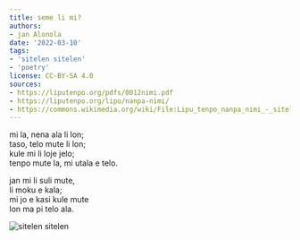 ```yaml
---
title: seme li mi?
authors:
- jan Alonola
date: '2022-03-10'
tags:
- 'sitelen sitelen'
- 'poetry'
license: CC-BY-SA 4.0
sources:
- https://liputenpo.org/pdfs/0012nimi.pdf
- https://liputenpo.org/lipu/nanpa-nimi/
- https://commons.wikimedia.org/wiki/File:Lipu_tenpo_nanpa_nimi_-_sitelen_sitelen.png
---
```


mi la, nena ala li lon;  
taso, telo mute li lon;  
kule mi li loje jelo;  
tenpo mute la, mi utala e telo.

jan mi li suli mute,  
li moku e kala;  
mi jo e kasi kule mute  
lon ma pi telo ala.

![sitelen sitelen](https://upload.wikimedia.org/wikipedia/commons/3/38/Lipu_tenpo_nanpa_nimi_-_sitelen_sitelen.png)